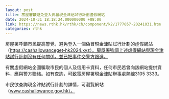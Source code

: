 ```yaml
---
layout: post
title: 房屋署籲避免登入偽冒現金津貼試行計劃虛假網站
date: 2024-10-31 18:18:24.000000000 +08:00
link: https://news.rthk.hk/rthk/ch/component/k2/1777057-20241031.htm
categories: rthk
---
```


房屋署呼籲市民提高警覺，避免登入一個偽冒現金津貼試行計劃的虛假網站（https://cashallowanceget-hk2024.xyz）。房屋署強調上述虛假網站與現金津貼試行計劃沒有任何關係，並已把事件交警方跟進。

有關虛假網站企圖騙取市民的個人及信用卡資料，任何市民若曾向該網站提供資料，應與警方聯絡。如有查詢，可致電房屋署現金津貼辦事處熱線3105 3333。

市民欲查詢現金津貼試行計劃的詳情，可瀏覽網站（www.cashallowance.gov.hk）。
